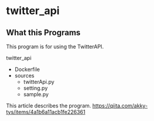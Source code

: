 # twitter_api


## What this Programs


This program is for using the TwitterAPI.

twitter_api
- Dockerfile
- sources
  - twitterApi.py
  - setting.py  
  - sample.py

This article describes the program.
https://qiita.com/akky-tys/items/4a1b6a11acb1fe226361
